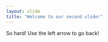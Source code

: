 ```yaml
---
layout: slide
title: "Welcome to our second slide!"
---
```

So hard!
Use the left arrow to go back!
